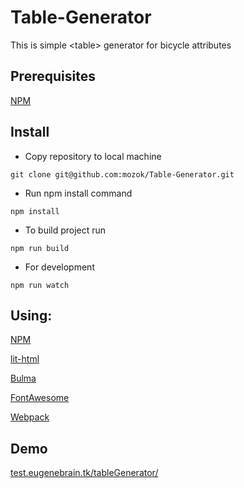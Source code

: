 # Table-Generator
This is simple &#60;table&#62; generator for bicycle attributes

## Prerequisites
[NPM](https://www.npmjs.com/)

## Install
* Copy repository to local machine

`git clone git@github.com:mozok/Table-Generator.git`

* Run npm install command

`npm install`

* To build project run

`npm run build`

* For development

`npm run watch`

## Using:
[NPM](https://www.npmjs.com/)

[lit-html](https://lit-html.polymer-project.org/)

[Bulma](https://bulma.io/)

[FontAwesome](https://fontawesome.com/)

[Webpack](https://webpack.js.org/)

## Demo
[test.eugenebrain.tk/tableGenerator/](http://test.eugenebrain.tk/tableGenerator/)

